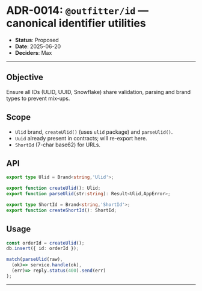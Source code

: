 # ADR-0014: `@outfitter/id` — canonical identifier utilities

- **Status**: Proposed
- **Date**: 2025-06-20
- **Deciders**: Max

---

## Objective

Ensure all IDs (ULID, UUID, Snowflake) share validation, parsing and brand types to prevent mix-ups.

## Scope

* `Ulid` brand, `createUlid()` (uses `ulid` package) and `parseUlid()`.
* `Uuid` already present in contracts; will re-export here.
* `ShortId` (7-char base62) for URLs.

## API

```ts
export type Ulid = Brand<string,'Ulid'>;

export function createUlid(): Ulid;
export function parseUlid(str:string): Result<Ulid,AppError>;

export type ShortId = Brand<string,'ShortId'>;
export function createShortId(): ShortId;
```

## Usage

```ts
const orderId = createUlid();
db.insert({ id: orderId });

match(parseUlid(raw),
  (ok)=> service.handle(ok),
  (err)=> reply.status(400).send(err)
);
```

---

